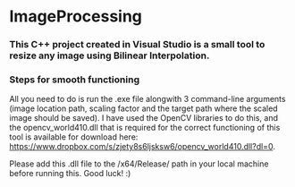 # ImageProcessing

### This C++ project created in Visual Studio is a small tool to resize any image using Bilinear Interpolation. 

### Steps for smooth functioning

All you need to do is run the .exe file alongwith 3 command-line arguments (image location path, scaling factor and the target path where the scaled image should be saved). I have used the OpenCV libraries to do this, and the opencv_world410.dll that is required for the correct functioning of this tool is available for download here: https://www.dropbox.com/s/zjety8s6ljsksw6/opencv_world410.dll?dl=0.

Please add this .dll file to the /x64/Release/ path in your local machine before running this. Good luck! :)
